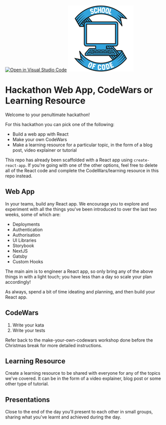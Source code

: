 [![Open in Visual Studio Code](https://classroom.github.com/assets/open-in-vscode-f059dc9a6f8d3a56e377f745f24479a46679e63a5d9fe6f495e02850cd0d8118.svg)](https://classroom.github.com/online_ide?assignment_repo_id=6910745&assignment_repo_type=AssignmentRepo)
![](src/soc-logo.svg)
# Hackathon Web App, CodeWars or Learning Resource

Welcome to your penultimate hackathon!

For this hackathon you can pick one of the following:

- Build a web app with React
- Make your own CodeWars
- Make a learning resource for a particular topic, in the form of a blog post, video explainer or tutorial

This repo has already been scaffolded with a React app using `create-react-app`. If you're going with one of the other options, feel free to delete all of the React code and complete the CodeWars/learning resource in this repo instead.

## Web App

In your teams, build any React app. We encourage you to explore and experiment with all the things you've been introduced to over the last two weeks, some of which are:

- Deployments
- Authentication
- Authorisation
- UI Libraries
- Storybook
- NextJS
- Gatsby
- Custom Hooks

The main aim is to engineer a React app, so only bring any of the above things in with a light touch; you have less than a day so scale your plan accordingly!

As always, spend a bit of time ideating and planning, and then build your React app.

## CodeWars

1. Write your kata
2. Write your tests

Refer back to the make-your-own-codewars workshop done before the Christmas break for more detailed instructions.

## Learning Resource

Create a learning resource to be shared with everyone for any of the topics we've covered. It can be in the form of a video explainer, blog post or some other type of tutorial.

## Presentations

Close to the end of the day you'll present to each other in small groups, sharing what you've learnt and achieved during the day.
